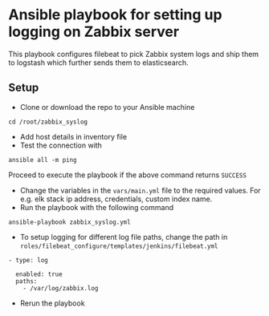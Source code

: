 # Ansible playbook for setting up logging on Zabbix server
This playbook configures filebeat to pick Zabbix system logs and ship them to logstash which further sends them to elasticsearch.

## Setup
- Clone or download the repo to your Ansible machine
```
cd /root/zabbix_syslog
```
- Add host details in inventory file
- Test the connection with
```
ansible all -m ping
```
Proceed to execute the playbook if the above command returns `SUCCESS`
- Change the variables in the `vars/main.yml` file to the required values. For e.g. elk stack ip address, credentials, custom index name.
- Run the playbook with the following command
```
ansible-playbook zabbix_syslog.yml
```
- To setup logging for different log file paths, change the path in `roles/filebeat_configure/templates/jenkins/filebeat.yml`
```
- type: log

  enabled: true
  paths:
    - /var/log/zabbix.log
```
- Rerun the playbook